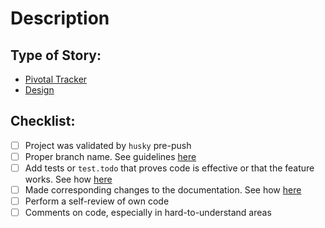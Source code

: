 # Description

<!-- Describe to the user what this PR does for the codebase -->

<!-- Describe to the developer what this PR does for the codebase -->

## Type of Story:

<!-- Choose one of the following by removing the comments -->
<!-- - Chore -->
<!-- - Feature -->
<!-- - Bug -->

<!-- Insert the links of Story and the Design of the task / design you have between the parenthesis -->
<!-- Here are the links to our teams projects to find which task / design -->
<!-- https://www.pivotaltracker.com/n/projects/1579587 -->
<!-- v1 Desktop: https://app.zeplin.io/project/59bd197553787598a1892964/dashboard?seid=5f4baef0fc57ce83b5fdcd26 -->
<!-- v1 Mobile: https://app.zeplin.io/project/59bd197553787598a1892964/dashboard?seid=5f4baf8df379028159bc8a83 -->

- [Pivotal Tracker]()
- [Design]()

## Checklist:

<!-- Please check the boxes once you have completed them. You can check them after you make the pull request using Github. For anything that starts with ` -->

- [ ] Project was validated by `husky` pre-push
- [ ] Proper branch name. See guidelines [here](CONTRIBUTING.md)
- [ ] Add tests or `test.todo` that proves code is effective or that the feature works. See how [here](https://app.tettra.co/teams/voxpop/pages/creating-test)
- [ ] Made corresponding changes to the documentation. See how [here](https://app.tettra.co/teams/voxpop/pages/creating-documentation)
- [ ] Perform a self-review of own code
- [ ] Comments on code, especially in hard-to-understand areas

<!-- Note this template is subjected to change depending on the teams needs. -->
